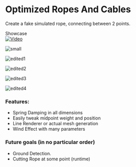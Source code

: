 # Optimized Ropes And Cables
 Create a fake simulated rope, connecting between 2 points.
 
Showcase
<br>
[![Video](https://img.youtube.com/vi/w_DoWOKd8lU/0.jpg)](https://www.youtube.com/watch?v=w_DoWOKd8lU)

![small](https://github.com/Ali10555/FakeRopeSimulation/assets/96617579/5c9ea09e-c418-4bba-a00f-cb7c04aec141)

![edited1](https://github.com/user-attachments/assets/881552cc-c45c-41c9-9d91-9c6c00f6706d)

![edited2](https://github.com/user-attachments/assets/bd26fea1-2381-4ded-b92f-089c36a085be)

![edited3](https://github.com/user-attachments/assets/d1ff3c41-8985-467a-b43f-126351e10538)

![edited4](https://github.com/user-attachments/assets/27c393b3-c2b1-4fd3-891d-bc6d05b6eb9a)


<h3>Features:</h3>
<ul>
<li>Spring Damping in all dimensions</li>
<li>Easily tweak midpoint weight and position</li>
<li>Line Renderer or actual mesh generation</li>
<li>Wind Effect with many parameters</li>
</ul>

<h3>Future goals (in no particular order)</h3>
<ul>
<li>Ground Detection.</li>
<li>Cutting Rope at some point (runtime)</li>
</ul>
